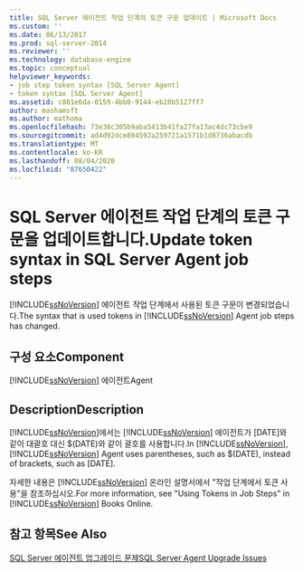```yaml
---
title: SQL Server 에이전트 작업 단계의 토큰 구문 업데이트 | Microsoft Docs
ms.custom: ''
ms.date: 06/13/2017
ms.prod: sql-server-2014
ms.reviewer: ''
ms.technology: database-engine
ms.topic: conceptual
helpviewer_keywords:
- job step token syntax [SQL Server Agent]
- token syntax [SQL Server Agent]
ms.assetid: c801e6da-0159-4bb0-9144-eb28b5127ff7
author: mashamsft
ms.author: mathoma
ms.openlocfilehash: 73e38c305b9aba5413b41fa27fa13ac4dc73cbe9
ms.sourcegitcommit: ad4d92dce894592a259721a1571b1d8736abacdb
ms.translationtype: MT
ms.contentlocale: ko-KR
ms.lasthandoff: 08/04/2020
ms.locfileid: "87650422"
---
```

# <a name="update-token-syntax-in-sql-server-agent-job-steps"></a><span data-ttu-id="ddac8-102">SQL Server 에이전트 작업 단계의 토큰 구문을 업데이트합니다.</span><span class="sxs-lookup"><span data-stu-id="ddac8-102">Update token syntax in SQL Server Agent job steps</span></span>
  <span data-ttu-id="ddac8-103">[!INCLUDE[ssNoVersion](../../includes/ssnoversion-md.md)] 에이전트 작업 단계에서 사용된 토큰 구문이 변경되었습니다.</span><span class="sxs-lookup"><span data-stu-id="ddac8-103">The syntax that is used tokens in [!INCLUDE[ssNoVersion](../../includes/ssnoversion-md.md)] Agent job steps has changed.</span></span>  
  
## <a name="component"></a><span data-ttu-id="ddac8-104">구성 요소</span><span class="sxs-lookup"><span data-stu-id="ddac8-104">Component</span></span>  
 [!INCLUDE[ssNoVersion](../../includes/ssnoversion-md.md)] <span data-ttu-id="ddac8-105">에이전트</span><span class="sxs-lookup"><span data-stu-id="ddac8-105">Agent</span></span>  
  
## <a name="description"></a><span data-ttu-id="ddac8-106">Description</span><span class="sxs-lookup"><span data-stu-id="ddac8-106">Description</span></span>  
 <span data-ttu-id="ddac8-107">[!INCLUDE[ssNoVersion](../../includes/ssnoversion-md.md)]에서는 [!INCLUDE[ssNoVersion](../../includes/ssnoversion-md.md)] 에이전트가 [DATE]와 같이 대괄호 대신 $(DATE)와 같이 괄호를 사용합니다.</span><span class="sxs-lookup"><span data-stu-id="ddac8-107">In [!INCLUDE[ssNoVersion](../../includes/ssnoversion-md.md)], [!INCLUDE[ssNoVersion](../../includes/ssnoversion-md.md)] Agent uses parentheses, such as $(DATE), instead of brackets, such as [DATE].</span></span>  
  
 <span data-ttu-id="ddac8-108">자세한 내용은 [!INCLUDE[ssNoVersion](../../includes/ssnoversion-md.md)] 온라인 설명서에서 "작업 단계에서 토큰 사용"을 참조하십시오.</span><span class="sxs-lookup"><span data-stu-id="ddac8-108">For more information, see "Using Tokens in Job Steps" in [!INCLUDE[ssNoVersion](../../includes/ssnoversion-md.md)] Books Online.</span></span>  
  
## <a name="see-also"></a><span data-ttu-id="ddac8-109">참고 항목</span><span class="sxs-lookup"><span data-stu-id="ddac8-109">See Also</span></span>  
 [<span data-ttu-id="ddac8-110">SQL Server 에이전트 업그레이드 문제</span><span class="sxs-lookup"><span data-stu-id="ddac8-110">SQL Server Agent Upgrade Issues</span></span>](../../../2014/sql-server/install/sql-server-agent-upgrade-issues.md)  
  
  
